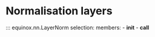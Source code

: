 # Normalisation layers

::: equinox.nn.LayerNorm
    selection:
        members:
            - __init__
            - __call__
